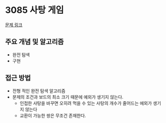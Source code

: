 # 3085 사탕 게임

[문제 링크](https://www.acmicpc.net/problem/3085)

## 주요 개념 및 알고리즘
- 완전 탐색
- 구현

## 접근 방법
- 전형 적인 완전 탐색 알고리즘
- 문제의 조건과 보드의 최소 크기 때문에 예외가 생기지 않는다.
  - 인접한 사탕을 바꾸면 오히려 먹을 수 있는 사탕의 개수가 줄어드는 에외가 생기지 않는다
  - 교환이 가능한 쌍은 무조건 존재한다.
